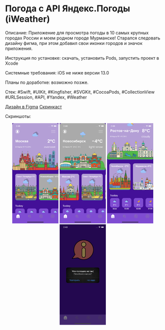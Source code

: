 # Погода с API Яндекс.Погоды (iWeather)

Описание: Приложение для просмотра погоды в 10 самых крупных городах России и моем родном городе Мурманске! Старался следовать дизайну фигма, при этом добавил свои иконки городов и значок приложения.
   
Инструкция по установке: скачать, установить Pods, запустить проект в Xcode

Системные требования: iOS не ниже версии 13.0

Планы по доработке: возможно позже.

Стек: #Swift, #UIKit, #Kingfisher, #SVGKit, #CocoaPods, #CollectionView #URLSession, #API, #Yandex, #Weather

[Дизайн в Figma](https://www.figma.com/file/1TdHr29NsJPf4bBwcPkAjz/weather-app-(Community)?type=design&node-id=27%3A144&mode=design&t=R5NcQgrZVvtyqw5j-1)
[Скринкаст](https://drive.google.com/file/d/1HKqoLKEQHZoqTUVLjE1FNMZ8_cMdRVQ-/view?usp=sharing)

Скриншоты:

<div align="center">
    <img src="Screenshots/01.png?raw=true" width="150px"</img>
    <img src="Screenshots/02.png?raw=true" width="150px"</img>
    <img src="Screenshots/03.png?raw=true" width="150px"</img>
    <img src="Screenshots/04.png?raw=true" width="150px"</img>
</div>
